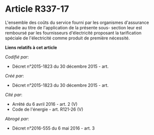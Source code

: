 # Article R337-17

L'ensemble des coûts du service fourni par les organismes d'assurance maladie au titre de l'application de la présente sous-
section leur est remboursé par les fournisseurs d'électricité proposant la tarification spéciale de l'électricité comme
produit de première nécessité.

**Liens relatifs à cet article**

_Codifié par_:

  - Décret n°2015-1823 du 30 décembre 2015 - art.

_Créé par_:

  - Décret n°2015-1823 du 30 décembre 2015 - art.

_Cité par_:

  - Arrêté du 6 avril 2016 - art. 2 (V)
  - Code de l'énergie - art. R121-26 (V)

_Abrogé par_:

  - Décret n°2016-555 du 6 mai 2016 - art. 3
